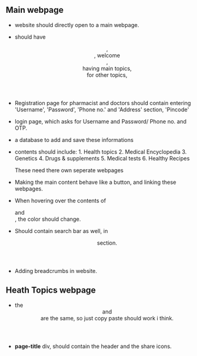 ## Main webpage

- website should directly open to a main webpage. 
- should have <header>, <footer>, welcome <article>, <main> having main topics, <section> for other topics, <footer>
- Registration page for pharmacist and doctors
		should contain entering 'Username', 'Password', 'Phone no.' and 'Address' section, 'Pincode'
- login page, which asks for Username and Password/ Phone no. and OTP.
- a database to add and save these informations
- <main> contents should include: 
		1. Health topics 
		2. Medical Encyclopedia
		3. Genetics
		4. Drugs & supplements
		5. Medical tests
		6. Healthy Recipes
		
	These need there own seperate webpages	
- Making the main content behave like a button, and linking these webpages. 
- When hovering over the contents of <main> and <nav>, the color should change. 
- Should contain search bar as well, in <header> section.
- Adding breadcrumbs in website. 

## Heath Topics webpage

- the <header> and <nav> are the same, so just copy paste should work i think.
- **page-title** div, should contain the header and the share icons. 
